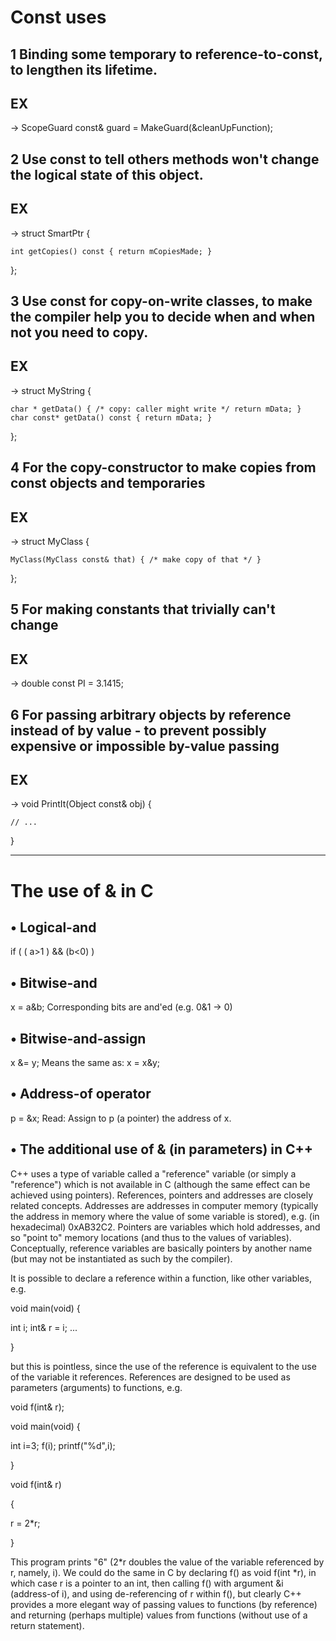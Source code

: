 # Const uses

## 1 Binding some temporary to reference-to-const, to lengthen its lifetime. 

## EX

   -> ScopeGuard const& guard = MakeGuard(&cleanUpFunction);

## 2 Use const to tell others methods won't change the logical state of this object.
## EX

   -> struct SmartPtr {
   
    int getCopies() const { return mCopiesMade; }
    
};

## 3 Use const for copy-on-write classes, to make the compiler help you to decide when and when not you need to copy.
## EX


->  struct MyString {

    char * getData() { /* copy: caller might write */ return mData; }
    char const* getData() const { return mData; }
    
};

## 4 For the copy-constructor to make copies from const objects and temporaries
## EX

->   struct MyClass {

    MyClass(MyClass const& that) { /* make copy of that */ }
    
};

## 5 For making constants that trivially can't change

## EX

->   double const PI = 3.1415;

## 6 For passing arbitrary objects by reference instead of by value - to prevent possibly expensive or impossible by-value passing
## EX

->    void PrintIt(Object const& obj) {

    // ...
    
}
_______________________________________________________________________________________________________________________________________________________
# The use of & in C
## •	Logical-and
 if ( ( a>1 ) && (b<0) ) 
## •	Bitwise-and
 x = a&b; Corresponding bits are and'ed (e.g. 0&1 -> 0)
## •	Bitwise-and-assign
x &= y; Means the same as: x = x&y;
## •	Address-of operator
p = &x; Read: Assign to p (a pointer) the address of x.
## •	The additional use of & (in parameters) in C++
C++ uses a type of variable called a "reference" variable (or simply a "reference") which is not available in C (although the same effect can be achieved using pointers). References, pointers and addresses are closely related concepts. Addresses are addresses in computer memory (typically the address in memory where the value of some variable is stored), e.g. (in hexadecimal) 0xAB32C2. Pointers are variables which hold addresses, and so "point to" memory locations (and thus to the values of variables). Conceptually, reference variables are basically pointers by another name (but may not be instantiated as such by the compiler).

It is possible to declare a reference within a function, like other variables, e.g.

void main(void) 
{ 

 int i; 
 int& r = i; 
 ...
 
}

but this is pointless, since the use of the reference is equivalent to the use of the variable it references.
References are designed to be used as parameters (arguments) to functions, e.g.

void f(int& r);


void main(void) 
{

  int i=3;
  f(i); 
  printf("%d",i); 
  
}


void f(int& r) 

{ 

  r = 2*r; 

}

This program prints "6" (2*r doubles the value of the variable referenced by r, namely, i).
We could do the same in C by declaring f() as void f(int *r), in which case r is a pointer to an int, then calling f() with argument &i (address-of i), and using de-referencing of r within f(), but clearly C++ provides a more elegant way of passing values to functions (by reference) and returning (perhaps multiple) values from functions (without use of a return statement).


